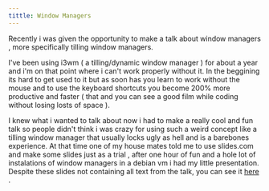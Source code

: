 ```yaml
---
tittle: Window Managers
---
```

Recently i was given the opportunity to make a talk about window managers , more specifically tilling window managers.

I've been using i3wm ( a tilling/dynamic window manager ) for about a year and i'm on that point where i can't work properly without it. In the beggining its hard to get used to it but as soon has you learn to work without the mouse and to use the keyboard shortcuts you become 200% more productive and faster ( that and you can see a good film while coding without losing losts of space ).

I knew what i wanted to talk about now i had to make a really cool and fun talk so people didn't think i was crazy for using such a weird concept like a tilling window manager that usually locks ugly as hell and is a barebones experience. At that time one of my house mates told me to use slides.com and make some slides just as a trial , after one hour of fun and a hole lot of instalations of window managers in a debian vm i had my little presentation. 
Despite these slides not containing all text from the talk, you can see it  [here](http://slides.com/resende/deck#/) . 
